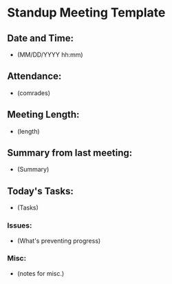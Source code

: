 # Standup Meeting Template
## Date and Time:
* (MM/DD/YYYY hh:mm)
## Attendance:
* (comrades)
## Meeting Length:
* (length)

## Summary from last meeting:
* (Summary)

## Today's Tasks:
* (Tasks)

### Issues:
* (What's preventing progress)

### Misc:
* (notes for misc.)
